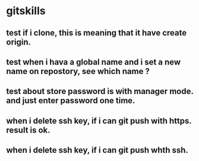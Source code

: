 # gitskills
## test if i clone, this is meaning that it have create origin.
## test when i hava a global name and i set a new name on repostory, see which name ?
## test about  store password is with manager mode. and just enter password one time.
## when i delete ssh key, if i can git push with https. result is ok.
## when i delete ssh key, if i can git push whth ssh.
